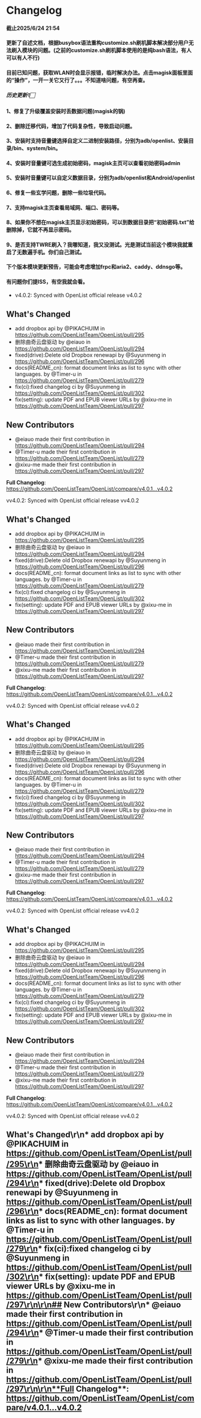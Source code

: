# Changelog

#### 截止2025/6/24 21:54
#### 更新了自述文档，根据busybox语法重构customize.sh刷机脚本解决部分用户无法刷入模块的问题。(之前的customize.sh刷机脚本使用的是纯bash语法，有人可以有人不行)
#### 目前已知问题，获取WLAN时会显示报错，临时解决办法。点击magisk面板里面的“操作”，一开一关它又行了。。。不知道啥问题，有空再查。


##### 历史更新👇🏻

#### 1、修复了升级覆盖安装时丢数据问题(magisk的锅)
#### 2、删除迁移代码，增加了代码复杂性，导致启动问题。
#### 3、安装时支持音量键选择自定义二进制安装路径，分别为adb/openlist、安装目录/bin、system/bin。
#### 4、安装时音量键可选生成初始密码，magisk主页可以查看初始密码admin
#### 5、安装时音量键可以自定义数据目录，分别为adb/openlist和Android/openlist
#### 6、修复一些玄学问题，删除一些垃圾代码。
#### 7、支持magisk主页查看局域网、端口、密码等。
#### 8、如果你不想在magisk主页显示初始密码，可以到数据目录把“初始密码.txt”给删除掉，它就不再显示密码。
#### 9、是否支持TWRE刷入？我哪知道，我又没测试。光是测试当前这个模块我就重启了无数遍手机。你们自己测试。
#### 下个版本模块更新预告，可能会考虑增加frpc和aria2、caddy、ddnsgo等。
#### 有问题你们提ISS，有空我就会看。


- v4.0.2: Synced with OpenList official release v4.0.2
## What's Changed
* add dropbox api by @PIKACHUIM in https://github.com/OpenListTeam/OpenList/pull/295
* 删除曲奇云盘驱动 by @eiauo in https://github.com/OpenListTeam/OpenList/pull/294
* fixed(drive):Delete old Dropbox renewapi by @Suyunmeng in https://github.com/OpenListTeam/OpenList/pull/296
* docs(README_cn): format document links as list to sync with other languages. by @Timer-u in https://github.com/OpenListTeam/OpenList/pull/279
* fix(ci):fixed changelog ci by @Suyunmeng in https://github.com/OpenListTeam/OpenList/pull/302
* fix(setting): update PDF and EPUB viewer URLs by @xixu-me in https://github.com/OpenListTeam/OpenList/pull/297

## New Contributors
* @eiauo made their first contribution in https://github.com/OpenListTeam/OpenList/pull/294
* @Timer-u made their first contribution in https://github.com/OpenListTeam/OpenList/pull/279
* @xixu-me made their first contribution in https://github.com/OpenListTeam/OpenList/pull/297

**Full Changelog**: https://github.com/OpenListTeam/OpenList/compare/v4.0.1...v4.0.2

vv4.0.2: Synced with OpenList official release vv4.0.2
## What's Changed
* add dropbox api by @PIKACHUIM in https://github.com/OpenListTeam/OpenList/pull/295
* 删除曲奇云盘驱动 by @eiauo in https://github.com/OpenListTeam/OpenList/pull/294
* fixed(drive):Delete old Dropbox renewapi by @Suyunmeng in https://github.com/OpenListTeam/OpenList/pull/296
* docs(README_cn): format document links as list to sync with other languages. by @Timer-u in https://github.com/OpenListTeam/OpenList/pull/279
* fix(ci):fixed changelog ci by @Suyunmeng in https://github.com/OpenListTeam/OpenList/pull/302
* fix(setting): update PDF and EPUB viewer URLs by @xixu-me in https://github.com/OpenListTeam/OpenList/pull/297

## New Contributors
* @eiauo made their first contribution in https://github.com/OpenListTeam/OpenList/pull/294
* @Timer-u made their first contribution in https://github.com/OpenListTeam/OpenList/pull/279
* @xixu-me made their first contribution in https://github.com/OpenListTeam/OpenList/pull/297

**Full Changelog**: https://github.com/OpenListTeam/OpenList/compare/v4.0.1...v4.0.2

vv4.0.2: Synced with OpenList official release vv4.0.2
## What's Changed
* add dropbox api by @PIKACHUIM in https://github.com/OpenListTeam/OpenList/pull/295
* 删除曲奇云盘驱动 by @eiauo in https://github.com/OpenListTeam/OpenList/pull/294
* fixed(drive):Delete old Dropbox renewapi by @Suyunmeng in https://github.com/OpenListTeam/OpenList/pull/296
* docs(README_cn): format document links as list to sync with other languages. by @Timer-u in https://github.com/OpenListTeam/OpenList/pull/279
* fix(ci):fixed changelog ci by @Suyunmeng in https://github.com/OpenListTeam/OpenList/pull/302
* fix(setting): update PDF and EPUB viewer URLs by @xixu-me in https://github.com/OpenListTeam/OpenList/pull/297

## New Contributors
* @eiauo made their first contribution in https://github.com/OpenListTeam/OpenList/pull/294
* @Timer-u made their first contribution in https://github.com/OpenListTeam/OpenList/pull/279
* @xixu-me made their first contribution in https://github.com/OpenListTeam/OpenList/pull/297

**Full Changelog**: https://github.com/OpenListTeam/OpenList/compare/v4.0.1...v4.0.2

vv4.0.2: Synced with OpenList official release vv4.0.2
## What's Changed
* add dropbox api by @PIKACHUIM in https://github.com/OpenListTeam/OpenList/pull/295
* 删除曲奇云盘驱动 by @eiauo in https://github.com/OpenListTeam/OpenList/pull/294
* fixed(drive):Delete old Dropbox renewapi by @Suyunmeng in https://github.com/OpenListTeam/OpenList/pull/296
* docs(README_cn): format document links as list to sync with other languages. by @Timer-u in https://github.com/OpenListTeam/OpenList/pull/279
* fix(ci):fixed changelog ci by @Suyunmeng in https://github.com/OpenListTeam/OpenList/pull/302
* fix(setting): update PDF and EPUB viewer URLs by @xixu-me in https://github.com/OpenListTeam/OpenList/pull/297

## New Contributors
* @eiauo made their first contribution in https://github.com/OpenListTeam/OpenList/pull/294
* @Timer-u made their first contribution in https://github.com/OpenListTeam/OpenList/pull/279
* @xixu-me made their first contribution in https://github.com/OpenListTeam/OpenList/pull/297

**Full Changelog**: https://github.com/OpenListTeam/OpenList/compare/v4.0.1...v4.0.2

vv4.0.2: Synced with OpenList official release vv4.0.2
## What's Changed\r\n* add dropbox api by @PIKACHUIM in https://github.com/OpenListTeam/OpenList/pull/295\r\n* 删除曲奇云盘驱动 by @eiauo in https://github.com/OpenListTeam/OpenList/pull/294\r\n* fixed(drive):Delete old Dropbox renewapi by @Suyunmeng in https://github.com/OpenListTeam/OpenList/pull/296\r\n* docs(README_cn): format document links as list to sync with other languages. by @Timer-u in https://github.com/OpenListTeam/OpenList/pull/279\r\n* fix(ci):fixed changelog ci by @Suyunmeng in https://github.com/OpenListTeam/OpenList/pull/302\r\n* fix(setting): update PDF and EPUB viewer URLs by @xixu-me in https://github.com/OpenListTeam/OpenList/pull/297\r\n\r\n## New Contributors\r\n* @eiauo made their first contribution in https://github.com/OpenListTeam/OpenList/pull/294\r\n* @Timer-u made their first contribution in https://github.com/OpenListTeam/OpenList/pull/279\r\n* @xixu-me made their first contribution in https://github.com/OpenListTeam/OpenList/pull/297\r\n\r\n**Full Changelog**: https://github.com/OpenListTeam/OpenList/compare/v4.0.1...v4.0.2

